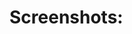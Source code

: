 
# Screenshots:
<a href="https://zupimages.net/viewer.php?id=21/12/n5tg.png"><img src="https://zupimages.net/up/21/12/n5tg.png" alt="" /></a>
<a href="https://zupimages.net/viewer.php?id=21/12/0kqe.png"><img src="https://zupimages.net/up/21/12/0kqe.png" alt="" /></a>
